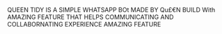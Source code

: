 QUEEN TIDY IS A SIMPLE WHATSAPP BOt MADE BY Qu£€N BUILD With AMAZING FEATURE
THAT HELPS COMMUNICATING AND COLLABORNATING EXPERIENCE AMAZING FEATURE

<!---
123Queentidy123/123Queentidy123 is a ✨ special ✨ repository because its `README.md` (this file) appears on your GitHub profile.
You can click the Preview link to take a look at your changes.
--->
